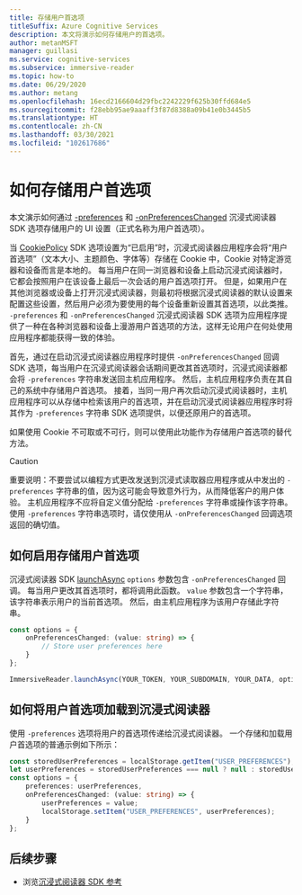 ```yaml
---
title: 存储用户首选项
titleSuffix: Azure Cognitive Services
description: 本文将演示如何存储用户的首选项。
author: metanMSFT
manager: guillasi
ms.service: cognitive-services
ms.subservice: immersive-reader
ms.topic: how-to
ms.date: 06/29/2020
ms.author: metang
ms.openlocfilehash: 16ecd2166604d29fbc2242229f625b30ffd684e5
ms.sourcegitcommit: f28ebb95ae9aaaff3f87d8388a09b41e0b3445b5
ms.translationtype: HT
ms.contentlocale: zh-CN
ms.lasthandoff: 03/30/2021
ms.locfileid: "102617686"
---
```

# <a name="how-to-store-user-preferences"></a>如何存储用户首选项

本文演示如何通过 [-preferences](./reference.md#options) 和 [-onPreferencesChanged](./reference.md#options) 沉浸式阅读器 SDK 选项存储用户的 UI 设置（正式名称为用户首选项）。

当 [CookiePolicy](./reference.md#cookiepolicy-options) SDK 选项设置为“已启用”时，沉浸式阅读器应用程序会将“用户首选项”（文本大小、主题颜色、字体等）存储在 Cookie 中，Cookie 对特定游览器和设备而言是本地的。 每当用户在同一浏览器和设备上启动沉浸式阅读器时，它都会按照用户在该设备上最后一次会话的用户首选项打开。 但是，如果用户在其他浏览器或设备上打开沉浸式阅读器，则最初将根据沉浸式阅读器的默认设置来配置这些设置，然后用户必须为要使用的每个设备重新设置其首选项，以此类推。 `-preferences` 和 `-onPreferencesChanged` 沉浸式阅读器 SDK 选项为应用程序提供了一种在各种浏览器和设备上漫游用户首选项的方法，这样无论用户在何处使用应用程序都能获得一致的体验。

首先，通过在启动沉浸式阅读器应用程序时提供 `-onPreferencesChanged` 回调 SDK 选项，每当用户在沉浸式阅读器会话期间更改其首选项时，沉浸式阅读器都会将 `-preferences` 字符串发送回主机应用程序。 然后，主机应用程序负责在其自己的系统中存储用户首选项。 接着，当同一用户再次启动沉浸式阅读器时，主机应用程序可以从存储中检索该用户的首选项，并在启动沉浸式阅读器应用程序时将其作为 `-preferences` 字符串 SDK 选项提供，以便还原用户的首选项。

如果使用 Cookie 不可取或不可行，则可以使用此功能作为存储用户首选项的替代方法。

> [!CAUTION]
> 重要说明：不要尝试以编程方式更改发送到沉浸式读取器应用程序或从中发出的 `-preferences` 字符串的值，因为这可能会导致意外行为，从而降低客户的用户体验。 主机应用程序不应将自定义值分配给 `-preferences` 字符串或操作该字符串。 使用 `-preferences` 字符串选项时，请仅使用从 `-onPreferencesChanged` 回调选项返回的确切值。

## <a name="how-to-enable-storing-user-preferences"></a>如何启用存储用户首选项

沉浸式阅读器 SDK [launchAsync](./reference.md#launchasync) `options` 参数包含 `-onPreferencesChanged` 回调。 每当用户更改其首选项时，都将调用此函数。 `value` 参数包含一个字符串，该字符串表示用户的当前首选项。 然后，由主机应用程序为该用户存储此字符串。

```typescript
const options = {
    onPreferencesChanged: (value: string) => {
        // Store user preferences here
    }
};

ImmersiveReader.launchAsync(YOUR_TOKEN, YOUR_SUBDOMAIN, YOUR_DATA, options);
```

## <a name="how-to-load-user-preferences-into-the-immersive-reader"></a>如何将用户首选项加载到沉浸式阅读器

使用 `-preferences` 选项将用户的首选项传递给沉浸式阅读器。 一个存储和加载用户首选项的普通示例如下所示：

```typescript
const storedUserPreferences = localStorage.getItem("USER_PREFERENCES");
let userPreferences = storedUserPreferences === null ? null : storedUserPreferences;
const options = {
    preferences: userPreferences,
    onPreferencesChanged: (value: string) => {
        userPreferences = value;
        localStorage.setItem("USER_PREFERENCES", userPreferences);
    }
};
```

## <a name="next-steps"></a>后续步骤

* 浏览[沉浸式阅读器 SDK 参考](./reference.md)